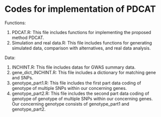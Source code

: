 # Codes for implementation of PDCAT 

Functions:
1. PDCAT.R: This file includes functions for implementing the proposed method PDCAT. 
2. Simulation and real data.R: This file includes functions for generating simulated data, comparison with alternatives, and real data analysis.

Data:
1. INCHINT.R: This file includes datas for GWAS summary data. 
2. gene_dict_INCHINT.R: This file includes a dictionary for matching gene and SNPs.
3. genotype_part1.R: This file includes the first part data coding of genotype of multiple SNPs within our concerning genes.
4. genotype_part2.R: This file includes the second part data coding of genotype of genotype of multiple SNPs within our concerning genes.
Our concerning genotype consists of genotype_part1 and genotype_part2.

